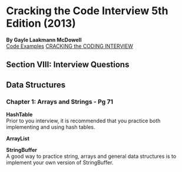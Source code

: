 # Cracking the Code Interview 5th Edition (2013)
__By Gayle Laakmann McDowell__  
[Code Examples](https://www.careercup.com/careercup_book_solutions)
[CRACKING the CODING INTERVIEW](https://www.crackingthecodinginterview.com/)  

## Section VIII: Interview Questions
## Data Structures
### Chapter 1: Arrays and Strings - Pg 71
__HashTable__  
Prior to you interview, it is recommended that you practice both implementing and using hash tables.  

__ArrayList__  

__StringBuffer__  
A good way to practice string, arrays and general data structures is to implement your own version of StringBuffer. 
